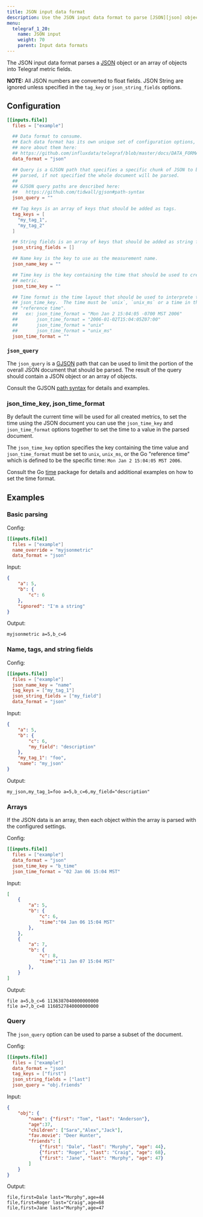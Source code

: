```yaml
---
title: JSON input data format
description: Use the JSON input data format to parse [JSON][json] objects, or an array of objects, into Telegraf metric fields.
menu:
  telegraf_1_20:
    name: JSON input
    weight: 70
    parent: Input data formats
---
```



The JSON input data format parses a [JSON][json] object or an array of objects
into Telegraf metric fields.

**NOTE:** All JSON numbers are converted to float fields.  JSON String are
ignored unless specified in the `tag_key` or `json_string_fields` options.

## Configuration

```toml
[[inputs.file]]
  files = ["example"]

  ## Data format to consume.
  ## Each data format has its own unique set of configuration options, read
  ## more about them here:
  ## https://github.com/influxdata/telegraf/blob/master/docs/DATA_FORMATS_INPUT.md
  data_format = "json"

  ## Query is a GJSON path that specifies a specific chunk of JSON to be
  ## parsed, if not specified the whole document will be parsed.
  ##
  ## GJSON query paths are described here:
  ##   https://github.com/tidwall/gjson#path-syntax
  json_query = ""

  ## Tag keys is an array of keys that should be added as tags.
  tag_keys = [
    "my_tag_1",
    "my_tag_2"
  ]

  ## String fields is an array of keys that should be added as string fields.
  json_string_fields = []

  ## Name key is the key to use as the measurement name.
  json_name_key = ""

  ## Time key is the key containing the time that should be used to create the
  ## metric.
  json_time_key = ""

  ## Time format is the time layout that should be used to interprete the
  ## json_time_key.  The time must be `unix`, `unix_ms` or a time in the
  ## "reference time".
  ##   ex: json_time_format = "Mon Jan 2 15:04:05 -0700 MST 2006"
  ##       json_time_format = "2006-01-02T15:04:05Z07:00"
  ##       json_time_format = "unix"
  ##       json_time_format = "unix_ms"
  json_time_format = ""
```

### `json_query`

The `json_query` is a [GJSON][gjson] path that can be used to limit the
portion of the overall JSON document that should be parsed.  The result of the
query should contain a JSON object or an array of objects.

Consult the GJSON [path syntax][gjson syntax] for details and examples.

### json_time_key, json_time_format

By default the current time will be used for all created metrics, to set the
time using the JSON document you can use the `json_time_key` and
`json_time_format` options together to set the time to a value in the parsed
document.

The `json_time_key` option specifies the key containing the time value and
`json_time_format` must be set to `unix`, `unix_ms`, or the Go "reference
time" which is defined to be the specific time: `Mon Jan 2 15:04:05 MST 2006`.

Consult the Go [time][time parse] package for details and additional examples
on how to set the time format.

## Examples

### Basic parsing

Config:
```toml
[[inputs.file]]
  files = ["example"]
  name_override = "myjsonmetric"
  data_format = "json"
```

Input:
```json
{
    "a": 5,
    "b": {
        "c": 6
    },
    "ignored": "I'm a string"
}
```

Output:
```
myjsonmetric a=5,b_c=6
```

### Name, tags, and string fields

Config:
```toml
[[inputs.file]]
  files = ["example"]
  json_name_key = "name"
  tag_keys = ["my_tag_1"]
  json_string_fields = ["my_field"]
  data_format = "json"
```

Input:
```json
{
    "a": 5,
    "b": {
        "c": 6,
        "my_field": "description"
    },
    "my_tag_1": "foo",
    "name": "my_json"
}
```

Output:
```
my_json,my_tag_1=foo a=5,b_c=6,my_field="description"
```

### Arrays

If the JSON data is an array, then each object within the array is parsed with
the configured settings.

Config:
```toml
[[inputs.file]]
  files = ["example"]
  data_format = "json"
  json_time_key = "b_time"
  json_time_format = "02 Jan 06 15:04 MST"
```

Input:
```json
[
    {
        "a": 5,
        "b": {
            "c": 6,
            "time":"04 Jan 06 15:04 MST"
        },
    },
    {
        "a": 7,
        "b": {
            "c": 8,
            "time":"11 Jan 07 15:04 MST"
        },
    }
]
```

Output:
```
file a=5,b_c=6 1136387040000000000
file a=7,b_c=8 1168527840000000000
```

### Query

The `json_query` option can be used to parse a subset of the document.

Config:
```toml
[[inputs.file]]
  files = ["example"]
  data_format = "json"
  tag_keys = ["first"]
  json_string_fields = ["last"]
  json_query = "obj.friends"
```

Input:
```json
{
    "obj": {
        "name": {"first": "Tom", "last": "Anderson"},
        "age":37,
        "children": ["Sara","Alex","Jack"],
        "fav.movie": "Deer Hunter",
        "friends": [
            {"first": "Dale", "last": "Murphy", "age": 44},
            {"first": "Roger", "last": "Craig", "age": 68},
            {"first": "Jane", "last": "Murphy", "age": 47}
        ]
    }
}
```

Output:
```
file,first=Dale last="Murphy",age=44
file,first=Roger last="Craig",age=68
file,first=Jane last="Murphy",age=47
```

[gjson]:        https://github.com/tidwall/gjson
[gjson syntax]: https://github.com/tidwall/gjson#path-syntax
[json]:         https://www.json.org/
[time parse]:   https://golang.org/pkg/time/#Parse

